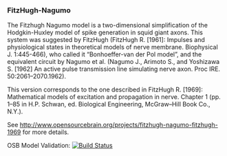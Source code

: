 ### FitzHugh-Nagumo

The Fitzhugh Nagumo model is a two-dimensional simplification of the Hodgkin-Huxley model of spike generation in squid giant axons. This system was suggested by FitzHugh (FitzHugh R. [1961]: Impulses and physiological states in theoretical models of nerve membrane. Biophysical J. 1:445-466), who called it “Bonhoeffer-van der Pol model”, and the equivalent circuit by Nagumo et al. (Nagumo J., Arimoto S., and Yoshizawa S. [1962] An active pulse transmission line simulating nerve axon. Proc IRE. 50:2061–2070.1962).

This version corresponds to the one described in FitzHugh R. [1969]: Mathematical models of excitation and propagation in nerve. Chapter 1 (pp. 1–85 in H.P. Schwan, ed. Biological Engineering, McGraw–Hill Book Co., N.Y.).

See http://www.opensourcebrain.org/projects/fitzhugh-nagumo-fitzhugh-1969 for more details.

OSB Model Validation: [![Build Status](https://travis-ci.org/OpenSourceBrain/FitzHugh-Nagumo.svg?branch=master)](https://travis-ci.org/OpenSourceBrain/FitzHugh-Nagumo)
